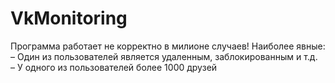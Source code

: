 VkMonitoring
============
Программа работает не корректно в милионе случаев! Наиболее явные:<br>
– Один из пользователей является удаленным, заблокированным и т.д.<br>
– У одного из пользователей более 1000 друзей
